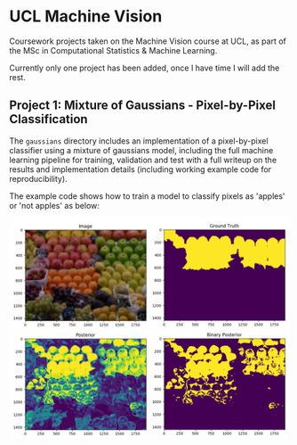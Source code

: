 # UCL Machine Vision
Coursework projects taken on the Machine Vision course at UCL, as part of the MSc in Computational Statistics & Machine Learning.

Currently only one project has been added, once I have time I will add the rest.

## Project 1: Mixture of Gaussians - Pixel-by-Pixel Classification

The `gaussians` directory includes an implementation of a pixel-by-pixel classifier using a mixture of gaussians model, including the full machine learning pipeline for training, validation and test with a full writeup on the results and implementation details (including working example code for reproducibility). 

The example code shows how to train a model to classify pixels as 'apples' or 'not apples' as below:

![gaussians](./gaussians/results/gabor/2.png)
